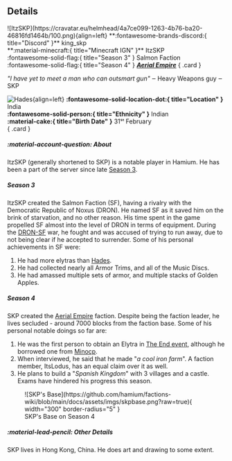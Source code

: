 ## Details
<div class="grid" markdown>
![ItzSKP](https://cravatar.eu/helmhead/4a7ce099-1263-4b76-ba20-46816fd1464b/100.png){align=left}
**:fontawesome-brands-discord:{ title="Discord" }** king_skp<br>
**:material-minecraft:{ title="Minecraft IGN" }** ItzSKP<br>
:fontawesome-solid-flag:{ title="Season 3" } Salmon Faction <br>
:fontawesome-solid-flag:{ title="Season 4" } <b><i><a href="../factions/ae.md">Aerial Empire</a></i></b>
{ .card }

  *"I have yet to meet a man who can outsmart gun"*
‒ Heavy Weapons guy
‒ SKP

![Hades](https://cdn.discordapp.com/avatars/1111067959935377428/25914b0ce2c9879e1e48888a4ee8fe1d.webp?width=120&height=120){align=left}
**:fontawesome-solid-location-dot:{ title="Location" }** India<br>
**:fontawesome-solid-person:{ title="Ethnicity" }** Indian<br>
**:material-cake:{ title="Birth Date" }** 31ˢᵗ February<br>
{ .card }
</div>

##### :material-account-question: About

ItzSKP (generally shortened to SKP) is a notable player in Hamium. He has been a part of the server since late [Season 3](../seasons/s3.md).

##### Season 3

ItzSKP created the Salmon Faction (SF), having a rivalry with the Democratic Republic of Noxus (DRON). He named SF as it saved him on the brink of starvation, and no other reason. His time spent in the game propelled SF almost into the level of DRON in terms of equipment. During the [DRON-SF](/seasons/s3) war, he fought and was accused of trying to run away, due to not being clear if he accepted to surrender.
Some of his personal achievements in SF were:
1. He had more elytras than [Hades](../players/hades.md).
2. He had collected nearly all Armor Trims, and all of the Music Discs.
3. He had amassed multiple sets of armor, and multiple stacks of Golden Apples.

##### Season 4

SKP created the [Aerial Empire](../factions/ae.md) faction. Despite being the faction leader, he lives secluded - around 7000 blocks from the faction base.
Some of his personal notable doings so far are:
1. He was the first person to obtain an Elytra in [The End event](/events/s4/End.md), although he borrowed one from [Minocp](../players/minocp.md).
2. When interviewed, he said that he made "*a cool iron farm*". A faction member, ItsLodus, has an equal claim over it as well.
3. He plans to build a "*Spanish Kingdom*" with 3 villages and a castle.
Exams have hindered his progress this season.
<figure markdown="span">
  ![SKP's Base](https://github.com/hamium/factions-wiki/blob/main/docs/assets/imgs/skpbase.png?raw=true){ width="300" border-radius="5" }
  <figcaption>SKP's Base on Season 4</figcaption>
</figure>

##### :material-lead-pencil: Other Details
SKP lives in Hong Kong, China. He does art and drawing to some extent.

